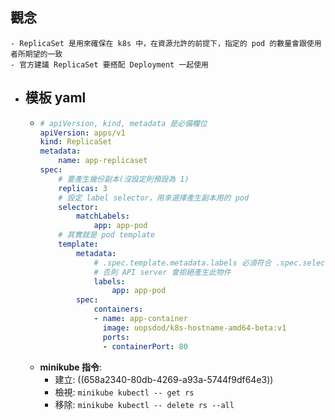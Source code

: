 ## 觀念
	- ReplicaSet 是用來確保在 k8s 中，在資源允許的前提下，指定的 pod 的數量會跟使用者所期望的一致
	- 官方建議 ReplicaSet 要搭配 Deployment 一起使用
- ## 模板 yaml
	- ```yaml
	  # apiVersion, kind, metadata 是必備欄位
	  apiVersion: apps/v1
	  kind: ReplicaSet
	  metadata:
	      name: app-replicaset
	  spec:
	      # 要產生幾份副本(沒設定則預設為 1)
	      replicas: 3
	      # 設定 label selector，用來選擇產生副本用的 pod
	      selector:
	          matchLabels:
	              app: app-pod
	      # 其實就是 pod template
	      template:
	          metadata:
	              # .spec.template.metadata.labels 必須符合 .spec.selector 中的設定才行
	              # 否則 API server 會拒絕產生此物件
	              labels:
	                  app: app-pod
	          spec:
	              containers:
	              - name: app-container
	                image: uopsdod/k8s-hostname-amd64-beta:v1
	                ports:
	                - containerPort: 80
	  ```
	- **minikube 指令**:
		- 建立: ((658a2340-80db-4269-a93a-5744f9df64e3))
		- 檢視: `minikube kubectl -- get rs`
		- 移除: `minikube kubectl -- delete rs --all`